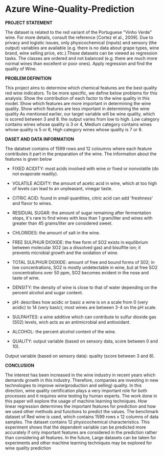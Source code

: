 # Azure Wine-Quality-Prediction
**PROJECT STATEMENT**

The dataset is related to the red variant of the Portuguese "Vinho Verde" wine. For more details, consult the reference [Cortez et al., 2009]. Due to privacy and logistic issues, only physicochemical (inputs) and sensory (the output) variables are available (e.g. there is no data about grape types, wine brand, wine selling price, etc.).These datasets can be viewed as regression tasks. The classes are ordered and not balanced (e.g. there are much more normal wines than excellent or poor ones). Apply regression and find the quality of Wine.


**PROBLEM DEFINITION** 

This project aims to determine which chemical features are the best quality red wine indicators. To be more specific, we define below problems for this analysis:
Show the contribution of each factor to the wine quality in this model.
Show which features are more important in determining the wine quality.
Show which features are less important in determining the wine quality As mentioned earlier, our target variable will be wine quality, which is scored between 3 and 8.
the output  varies from low to high. Low category contains wines whose quality is 3 or 4, Medium category contains wines whose quality is 5 or 6, High category wines whose quality is 7 or 8.

**DASET AND DATA INFORMATION**

The datatset contains of 1599 rows and 12 coloumns where each feature contributes it part in the preparation of the wine. The information about the features is given below 

* FIXED ACIDITY:  most acids involved with wine or fixed or nonvolatile (do not evaporate readily).

* VOLATILE ACIDITY: the amount of acetic acid in wine, which at too high of levels can lead to an unpleasant, vinegar taste.

* CITRIC ACID: found in small quantities, citric acid can add 'freshness' and flavor to wines.

* RESIDUAL SUGAR: the amount of sugar remaining after fermentation stops, it's rare to find wines with less than 1 gram/liter and wines with greater than 45 grams/liter are considered sweet.

* CHLORIDES: the amount of salt in the wine.

* FREE SULPHUR DIOXIDE: the free form of SO2 exists in equilibrium between molecular SO2 (as a dissolved gas) and bisulfite ion; it prevents microbial growth and the oxidation of wine.

* TOTAL SULPHUR DIOXIDE: amount of free and bound forms of S02; in low concentrations, SO2 is mostly undetectable in wine, but at free SO2 concentrations over 50 ppm, SO2 becomes evident in the nose and taste of wine.

* DENSITY: the density of wine is close to that of water depending on the percent alcohol and sugar content.

* pH: describes how acidic or basic a wine is on a scale from 0 (very acidic) to 14 (very basic); most wines are between 3-4 on the pH scale.

* SULPAHTES: a wine additive which can contribute to sulfur dioxide gas (S02) levels, wich acts as an antimicrobial and antioxidant.

* ALCOHOL: the percent alcohol content of the wine.

* QUALITY: output variable (based on sensory data, score between 0 and 10).

Output variable (based on sensory data): quality (score between 3 and 8).

**CONCLUSION**

The interest has been increased in the wine industry in recent years which demands growth in this industry. Therefore, companies are investing in new technologies to improve wine(production and selling) quality. In this direction, wine quality certification plays a very important role for both processes and it requires wine testing by human experts. The work done in this paper will explore the usage of machine learning techniques. How linear regression determines the important features for prediction and how we used other methods and functions to predict the values. The benchmark dataset of Red wine is used, which contains 1599 rows x 12 columns of data samples. The dataset contains 12 physicochemical characteristics. This experiment shows that the dependent variable can be predicted more accurately if only important features are considered in the prediction rather than considering all features. In the future, Large datasets can be taken for experiments and other machine learning techniques may be explored for wine quality prediction 





